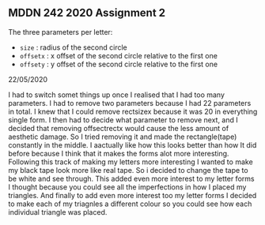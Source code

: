 ## MDDN 242 2020 Assignment 2

The three parameters per letter:
  * `size` : radius of the second circle
  * `offsetx` : x offset of the second circle relative to the first one
  * `offsety` : y offset of the second circle relative to the first one

22/05/2020

I had to switch somet things up once I realised that I had too many parameters. I had to remove two parameters because I had 22 parameters in total. I knew that I could remove rectsizex because it was 20 in everything single form. I then had to decide what parameter to remove next, and I decided that removing offsectrectx would cause the less amount of aesthetic damage. So I tried removing it and made the rectangle(tape) constantly in the middle. I aactually like how this looks better than how It did before because I think that it makes the forms alot more interesting. 
Following this track of making my letters more interesting I wanted to make my black tape look more like real tape. So i decided to change the tape to be white and see through. This added even more interest to my letter forms I thought because you could see all the imperfections in how I placed my triangles.
And finally to add even more interest too my letter forms I decided to make each of my triagnles a different colour so you could see how each individual triangle was placed.
